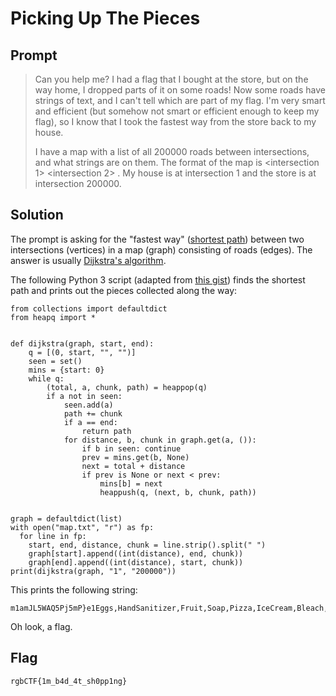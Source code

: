 Picking Up The Pieces
=====================

Prompt
------

> Can you help me? I had a flag that I bought at the store, but on the way
> home, I dropped parts of it on some roads! Now some roads have strings of text,
> and I can't tell which are part of my flag. I'm very smart and efficient (but
> somehow not smart or efficient enough to keep my flag), so I know that I took
> the fastest way from the store back to my house.
>
> I have a map with a list of all 200000 roads between intersections, and what
> strings are on them. The format of the map is <intersection 1> <intersection
> 2> <distance> <string on the road>. My house is at intersection 1 and the
> store is at intersection 200000.


Solution
--------

The prompt is asking for the "fastest way" ([shortest
path](https://en.wikipedia.org/wiki/Shortest_path_problem)) between two
intersections (vertices) in a map (graph) consisting of roads (edges). The
answer is usually [Dijkstra's
algorithm](https://en.wikipedia.org/wiki/Dijkstra%27s_algorithm).

The following Python 3 script (adapted from [this
gist](https://gist.github.com/kachayev/5990802)) finds the shortest path and
prints out the pieces collected along the way:

    from collections import defaultdict
    from heapq import *


    def dijkstra(graph, start, end):
        q = [(0, start, "", "")]
        seen = set()
        mins = {start: 0}
        while q:
            (total, a, chunk, path) = heappop(q)
            if a not in seen:
                seen.add(a)
                path += chunk
                if a == end:
                    return path
                for distance, b, chunk in graph.get(a, ()):
                    if b in seen: continue
                    prev = mins.get(b, None)
                    next = total + distance
                    if prev is None or next < prev:
                        mins[b] = next
                        heappush(q, (next, b, chunk, path))


    graph = defaultdict(list)
    with open("map.txt", "r") as fp:
      for line in fp:
        start, end, distance, chunk = line.strip().split(" ")
        graph[start].append((int(distance), end, chunk))
        graph[end].append((int(distance), start, chunk))
    print(dijkstra(graph, "1", "200000"))

This prints the following string:

    m1amJL5WAQ5Pj5mP}e1Eggs,HandSanitizer,Fruit,Soap,Pizza,IceCream,Bleach,Bread,Milk,Politicians,MacAndCheese,ToiletPaper,rgbCTF{1m_b4d_4t_sh0pp1ng},Cookies,Water,Rice,TomBrady,NewcastleUnited,YourSoul

Oh look, a flag.


Flag
----

`rgbCTF{1m_b4d_4t_sh0pp1ng}`
